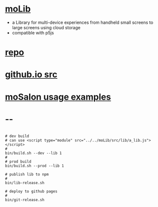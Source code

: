 # [moLib](https://github.com/molab-itp/moLib)

- a Library for multi-device experiences from handheld small screens to large screens using cloud storage
- compatible with p5js

# [repo](https://github.com/molab-itp/moLib)

# [github.io src](https://molab-itp.github.io/moLib/src?v=8)

# [moSalon usage examples](https://github.com/molab-itp/moSalon)

# --

```

# dev build
# can use <script type="module" src="../../moLib/src/lib/a_lib.js"></script>
#
bin/build.sh --dev --lib 1
#
# prod build
bin/build.sh --prod --lib 1

# publish lib to npm
#
bin/lib-release.sh

# deploy to github pages
#
bin/git-release.sh



```
